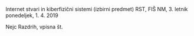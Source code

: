 Internet stvari in kiberfizični sistemi (izbirni predmet)
RST, FIŠ NM, 3. letnik
ponedeljek, 1. 4. 2019

Nejc Razdrih, vpisna št.
